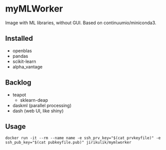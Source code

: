 # myMLWorker
Image with ML libraries, without GUI. Based on continuumio/miniconda3.
## Installed
- openblas
- pandas
- scikit-learn
- alpha_vantage
## Backlog
- teapot
  - sklearn-deap
- daskml (parallel processing)
- dash (web UI, like shiny)
## Usage
`docker run -it --rm --name name -e ssh_prv_key="$(cat prvkeyfile)" -e ssh_pub_key="$(cat pubkeyfile.pub)" jirikulik/mymlworker`
